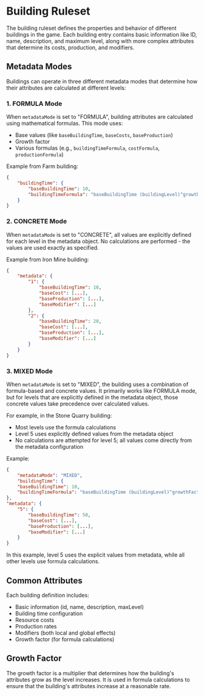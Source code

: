 # Building Ruleset

The building ruleset defines the properties and behavior of different buildings in the game. Each building entry contains basic information like ID, name, description, and maximum level, along with more complex attributes that determine its costs, production, and modifiers.

## Metadata Modes

Buildings can operate in three different metadata modes that determine how their attributes are calculated at different levels:

### 1. FORMULA Mode

When `metadataMode` is set to "FORMULA", building attributes are calculated using mathematical formulas. This mode uses:

- Base values (like `baseBuildingTime`, `baseCosts`, `baseProduction`)
- Growth factor
- Various formulas (e.g., `buildingTimeFormula`, `costFormula`, `productionFormula`)

Example from Farm building:

```json
{
    "buildingTime": {
        "baseBuildingTime": 10,
        "buildingTimeFormula": "baseBuildingTime (buildingLevel)^growthFactor (1 - buildTimeModifier)"
    }
}
```

### 2. CONCRETE Mode

When `metadataMode` is set to "CONCRETE", all values are explicitly defined for each level in the metadata object. No calculations are performed - the values are used exactly as specified.

Example from Iron Mine building:

```json
{
    "metadata": {
        "1": {
            "baseBuildingTime": 10,
            "baseCost": [...],
            "baseProduction": [...],
            "baseModifier": [...]
        },
        "2": {
            "baseBuildingTime": 20,
            "baseCost": [...],
            "baseProduction": [...],
            "baseModifier": [...]
        }
    }
}
```

### 3. MIXED Mode

When `metadataMode` is set to "MIXED", the building uses a combination of formula-based and concrete values. It primarily works like FORMULA mode, but for levels that are explicitly defined in the metadata object, those concrete values take precedence over calculated values.

For example, in the Stone Quarry building:

- Most levels use the formula calculations
- Level 5 uses explicitly defined values from the metadata object
- No calculations are attempted for level 5; all values come directly from the metadata configuration

Example:

```json
{
    "metadataMode": "MIXED",
    "buildingTime": {
    "baseBuildingTime": 10,
    "buildingTimeFormula": "baseBuildingTime (buildingLevel)^growthFactor (1 - buildTimeModifier)"
},
"metadata": {
    "5": {
        "baseBuildingTime": 50,
        "baseCost": [...],
        "baseProduction": [...],
        "baseModifier": [...]
    }
}
```

In this example, level 5 uses the explicit values from metadata, while all other levels use formula calculations.

## Common Attributes

Each building definition includes:

- Basic information (id, name, description, maxLevel)
- Building time configuration
- Resource costs
- Production rates
- Modifiers (both local and global effects)
- Growth factor (for formula calculations)

## Growth Factor

The growth factor is a multiplier that determines how the building's attributes grow as the level increases. It is used in formula calculations to ensure that the building's attributes increase at a reasonable rate.
